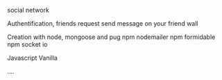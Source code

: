 social network 

Authentification, friends request
send message on your friend wall

Creation with node, mongoose and pug
npm nodemailer
npm formidable
npm socket io

Javascript Vanilla


....
